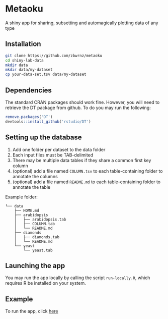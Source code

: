 # Metaoku

A shiny app for sharing, subsetting and automagically plotting data of any type

## Installation

``` bash
git clone https://github.com/zbwrnz/metaoku
cd shiny-lab-data
mkdir data
mkdir data/my-dataset
cp your-data-set.tsv data/my-dataset
```

## Dependencies

The standard CRAN packages should work fine. However, you will need to retrieve the DT package from github. To do you may run the following:

``` R
remove.packages('DT')
devtools::install_github('rstudio/DT')
```


## Setting up the database

 1. Add one folder per dataset to the data folder
 2. Each input files must be TAB-delimited
 3. There may be multiple data tables if they share a common first key column
 4. (optional) add a file named `COLUMN.tsv` to each table-containing folder to annotate the columns
 5. (optional) add a file named `README.md` to each table-containing folder to annotate the table

Example folder:

```
└── data
    ├── HOME.md
    ├── arabidopsis
    │   ├── arabidopsis.tab
    │   ├── COLUMN.tab
    │   └── README.md
    ├── diamonds
    │   ├── diamonds.tab
    │   └── README.md
    └── yeast
        └── yeast.tab
```

## Launching the app

You may run the app locally by calling the script `run-locally.R`, which
requires R be installed on your system.

## Example

To run the app, click [here](https://metaoku.shinyapps.io/sandbox/)

